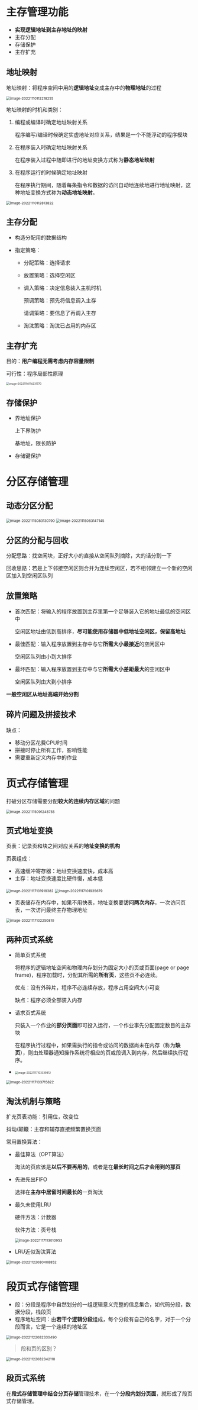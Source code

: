 # 主存管理功能

* **实现逻辑地址到主存地址的映射**
* 主存分配
* 存储保护
* 主存扩充

## 地址映射

地址映射：将程序空间中用的**逻辑地址**变成主存中的**物理地址**的过程

<img src="笔记图片/image-20221110112218255.png" alt="image-20221110112218255" style="zoom: 67%;" />

地址映射的时机和类别：

1. 编程或编译时确定地址映射关系

   程序编写/编译时候确定实虚地址对应关系，结果是一个不能浮动的程序模块

2. 在程序装入时确定地址映射关系

   在程序装入过程中随即进行的地址变换方式称为**静态地址映射**

3. 在程序运行的时候确定地址映射

   在程序执行期间，随着每条指令和数据的访问自动地连续地进行地址映射，这种地址变换方式称为**动态地址映射**。

<img src="笔记图片/image-20221110112813822.png" alt="image-20221110112813822" style="zoom:67%;" />

## 主存分配

* 构造分配用的数据结构

* 指定策略：

  * 分配策略：选择请求

  * 放置策略：选择空闲区

  * 调入策略：决定信息装入主机时机

    预调策略：预先将信息调入主存

    请调策略：要信息了再调入主存

  * 淘汰策略：淘汰已占用的内存区

## 主存扩充

目的：**用户编程无需考虑内存容量限制**

可行性：程序局部性原理

<img src="笔记图片/image-20221110114231770.png" alt="image-20221110114231770" style="zoom:50%;" />

## 存储保护

* 界地址保护

  上下界防护

  基地址，限长防护

* 存储键保护

# 分区存储管理

## 动态分区分配

<img src="笔记图片/image-20221115083130790.png" alt="image-20221115083130790" style="zoom: 67%;" />

<img src="笔记图片/image-20221115083147145.png" alt="image-20221115083147145" style="zoom:67%;" />

## 分区的分配与回收

分配思路：找空闲块，正好大小的直接从空闲队列摘除，大的话分割一下

回收思路：若是上下邻接空闲区则合并为连续空闲区，若不相邻建立一个新的空闲区加入到空闲区队列

## 放置策略

* 首次匹配：将输入的程序放置到主存里第一个足够装入它的地址最低的空闲区中

  空闲区地址由低到高排序，**尽可能使用存储器中低地址空闲区，保留高地址**

* 最佳匹配：输入程序放置到主存中与它**所需大小最接近**的空闲区中

  空闲区队列由小到大排序	

* 最坏匹配：输入程序放置到主存中与它**所需大小差距最大**的空闲区中

  空闲区队列由大到小排序

**一般空闲区从地址高端开始分割**

## 碎片问题及拼接技术

缺点：

* 移动分区花费CPU时间
* 拼接时停止所有工作，影响性能
* 需要重新定义内存中的作业

# 页式存储管理

打破分区存储需要分配**较大的连续内存区域**的问题

<img src="笔记图片/image-20221115091248755.png" alt="image-20221115091248755" style="zoom:67%;" />

## 页式地址变换

页表：记录页和块之间对应关系的**地址变换的机构**

页表组成：

* 高速缓冲寄存器：地址变换速度快，成本高
* 主存：地址变换速度比硬件慢，成本低

<img src="笔记图片/image-20221117101918382.png" alt="image-20221117101918382" style="zoom:67%;" />

<img src="笔记图片/image-20221117101935679.png" alt="image-20221117101935679" style="zoom:67%;" />

* 页表储存在内存中，如果不用快表，地址变换要**访问两次内存**，一次访问页表，一次访问最终主存物理地址

<img src="笔记图片/image-20221117102250810.png" alt="image-20221117102250810" style="zoom:67%;" />

## 两种页式系统

* 简单页式系统

  将程序的逻辑地址空间和物理内存划分为固定大小的页或页面(page or page frame)，程序加载时，分配其所需的**所有页**，这些页不必连续。

  优点：没有外碎片，程序不必连续存放，程序占用空间大小可变

  缺点：程序必须全部装入内存

* 请求页式系统

  只装入一个作业的**部分页面**即可投入运行，一个作业事先分配固定数目的主存块

  在程序执行过程中，如果需执行的指令或访问的数据尚未在内存（称为**缺页**），则由处理器通知操作系统将相应的页或段调入到内存，然后继续执行程序。

* <img src="笔记图片/image-20221117103339312.png" alt="image-20221117103339312" style="zoom:50%;" />

<img src="笔记图片/image-20221117103715822.png" alt="image-20221117103715822" style="zoom:67%;" />

## 淘汰机制与策略

扩充页表功能：引用位，改变位

抖动/颠簸：主存和辅存直接频繁置换页面

常用置换算法：

* 最佳算法（OPT算法）

  淘汰的页应该是**以后不要再用的**，或者是在**最长时间之后才会用到的那页**

* 先进先出FIFO

  选择在**主存中居留时间最长的**一页淘汰

* 最久未使用LRU

  硬件方法：计数器

  软件方法：页号栈

  <img src="笔记图片/image-20221117113010953.png" alt="image-20221117113010953" style="zoom: 67%;" />

* LRU近似淘汰算法

<img src="笔记图片/image-20221122080408852.png" alt="image-20221122080408852" style="zoom:67%;" />

# 段页式存储管理

* 段：分段是程序中自然划分的一组逻辑意义完整的信息集合，如代码分段，数据分段，栈段页
* 程序地址空间：由**若干个逻辑分段**组成，每个分段有自己的名字，对于一个分段而言，它是一个连续的地址区

<img src="笔记图片/image-20221122082330490.png" alt="image-20221122082330490" style="zoom:67%;" />

> 段和页的区别？
>
> 

<img src="笔记图片/image-20221122082342118.png" alt="image-20221122082342118" style="zoom:67%;" />

## 段页式系统

在**段式存储管理中结合分页存储**管理技术，在一个**分段内划分页面**，就形成了段页式存储管理。
